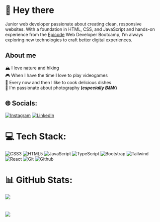 # 👋 Hey there
Junior web developer passionate about creating clean, responsive websites. With a foundation in HTML, CSS, and JavaScript and hands-on experience from the [Epicode](https://epicode.com/en/) Web Developer Bootcamp, I’m always exploring new technologies to craft better digital experiences.

## About me
🏔️ I love nature and hiking<br>
🎮 When I have the time I love to play videogames<br>
🍳 Every now and then I like to cook delicious dishes<br>
📸 I'm passionate about photography **(_especially B&W_)**<br>

## 🌐 Socials:
[![Instagram](https://img.shields.io/badge/Instagram-%23E4405F.svg?logo=Instagram&logoColor=white)](https://www.instagram.com/andorea_facco)
[![LinkedIn](https://img.shields.io/badge/LinkedIn-%230077B5.svg?logo=linkedin&logoColor=white)](https://www.linkedin.com/in/andrea--facco/)


# 💻 Tech Stack:
![CSS3](https://img.shields.io/badge/css3-%231572B6.svg?style=for-the-badge&logo=css3&logoColor=white) ![HTML5](https://img.shields.io/badge/html5-%23E34F26.svg?style=for-the-badge&logo=html5&logoColor=white) ![JavaScript](https://img.shields.io/badge/javascript-%23323330.svg?style=for-the-badge&logo=javascript&logoColor=%23F7DF1E) ![TypeScript](https://img.shields.io/badge/TypeScript-3178C6?style=for-the-badge&logo=typescript&logoColor=white) ![Bootstrap](https://img.shields.io/badge/bootstrap-%238511FA.svg?style=for-the-badge&logo=bootstrap&logoColor=white) ![Tailwind](https://img.shields.io/badge/Tailwind_CSS-grey?style=for-the-badge&logo=tailwind-css&logoColor=38B2AC) ![React](https://img.shields.io/badge/react-%2320232a.svg?style=for-the-badge&logo=react&logoColor=%2361DAFB) ![Git](https://img.shields.io/badge/Git-F05032?logo=git&logoColor=white&style=for-the-badge) ![Github](https://img.shields.io/badge/GitHub-181717?logo=github&logoColor=white&style=for-the-badge)

# 📊 GitHub Stats:
![](https://github-readme-stats.vercel.app/api/top-langs/?username=samspi-tech&theme=dark&hide_border=false&include_all_commits=false&count_private=false&layout=compact)

#
![](https://www.codewars.com/users/samspi-tech/badges/small)

<!-- Proudly created with GPRM ( https://gprm.itsvg.in ) -->
